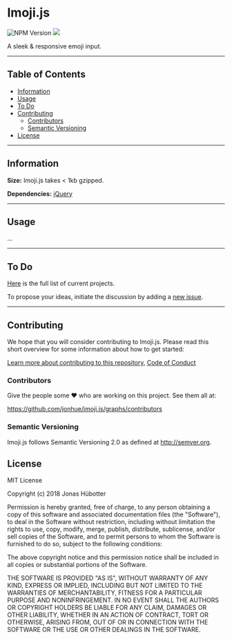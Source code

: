 # Imoji.js

![NPM Version](https://img.shields.io/npm/v/imoji.svg)
<img src="https://travis-ci.org/jonhue/imoji.js.svg?branch=master" />

A sleek & responsive emoji input.

---

## Table of Contents

* [Information](#information)
* [Usage](#usage)
* [To Do](#to-do)
* [Contributing](#contributing)
    * [Contributors](#contributors)
    * [Semantic Versioning](#semantic-versioning)
* [License](#license)

---

## Information

**Size:** Imoji.js takes < 1kb gzipped.

**Dependencies:** [jQuery](https://github.com/jquery/jquery)

---

## Usage

...

---

## To Do

[Here](https://github.com/jonhue/imoji.js/projects/1) is the full list of current projects.

To propose your ideas, initiate the discussion by adding a [new issue](https://github.com/jonhue/imoji.js/issues/new).

---

## Contributing

We hope that you will consider contributing to Imoji.js. Please read this short overview for some information about how to get started:

[Learn more about contributing to this repository](CONTRIBUTING.md), [Code of Conduct](CODE_OF_CONDUCT.md)

### Contributors

Give the people some :heart: who are working on this project. See them all at:

https://github.com/jonhue/imoji.js/graphs/contributors

### Semantic Versioning

Imoji.js follows Semantic Versioning 2.0 as defined at http://semver.org.

## License

MIT License

Copyright (c) 2018 Jonas Hübotter

Permission is hereby granted, free of charge, to any person obtaining a copy
of this software and associated documentation files (the "Software"), to deal
in the Software without restriction, including without limitation the rights
to use, copy, modify, merge, publish, distribute, sublicense, and/or sell
copies of the Software, and to permit persons to whom the Software is
furnished to do so, subject to the following conditions:

The above copyright notice and this permission notice shall be included in all
copies or substantial portions of the Software.

THE SOFTWARE IS PROVIDED "AS IS", WITHOUT WARRANTY OF ANY KIND, EXPRESS OR
IMPLIED, INCLUDING BUT NOT LIMITED TO THE WARRANTIES OF MERCHANTABILITY,
FITNESS FOR A PARTICULAR PURPOSE AND NONINFRINGEMENT. IN NO EVENT SHALL THE
AUTHORS OR COPYRIGHT HOLDERS BE LIABLE FOR ANY CLAIM, DAMAGES OR OTHER
LIABILITY, WHETHER IN AN ACTION OF CONTRACT, TORT OR OTHERWISE, ARISING FROM,
OUT OF OR IN CONNECTION WITH THE SOFTWARE OR THE USE OR OTHER DEALINGS IN THE
SOFTWARE.
